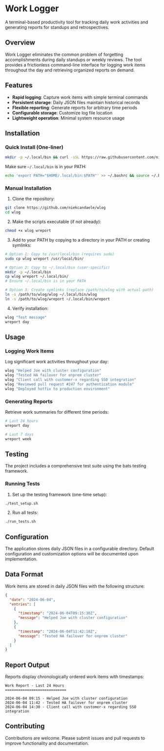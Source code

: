 # Work Logger

A terminal-based productivity tool for tracking daily work activities and generating reports for standups and retrospectives.

## Overview

Work Logger eliminates the common problem of forgetting accomplishments during daily standups or weekly reviews. The tool provides a frictionless command-line interface for logging work items throughout the day and retrieving organized reports on demand.

## Features

- **Rapid logging**: Capture work items with simple terminal commands
- **Persistent storage**: Daily JSON files maintain historical records
- **Flexible reporting**: Generate reports for arbitrary time periods
- **Configurable storage**: Customize log file location
- **Lightweight operation**: Minimal system resource usage

## Installation

### Quick Install (One-liner)

```bash
mkdir -p ~/.local/bin && curl -sSL https://raw.githubusercontent.com/niekcandaele/wlog/main/wlog -o ~/.local/bin/wlog && curl -sSL https://raw.githubusercontent.com/niekcandaele/wlog/main/wreport -o ~/.local/bin/wreport && chmod +x ~/.local/bin/{wlog,wreport} && echo "wlog installed to ~/.local/bin"
```

Make sure `~/.local/bin` is in your PATH:

```bash
echo 'export PATH="$HOME/.local/bin:$PATH"' >> ~/.bashrc && source ~/.bashrc
```

### Manual Installation

1. Clone the repository:

```bash
git clone https://github.com/niekcandaele/wlog
cd wlog
```

2. Make the scripts executable (if not already):

```bash
chmod +x wlog wreport
```

3. Add to your PATH by copying to a directory in your PATH or creating symlinks:

```bash
# Option 1: Copy to /usr/local/bin (requires sudo)
sudo cp wlog wreport /usr/local/bin/

# Option 2: Copy to ~/.local/bin (user-specific)
mkdir -p ~/.local/bin
cp wlog wreport ~/.local/bin/
# Ensure ~/.local/bin is in your PATH

# Option 3: Create symlinks (replace /path/to/wlog with actual path)
ln -s /path/to/wlog/wlog ~/.local/bin/wlog
ln -s /path/to/wlog/wreport ~/.local/bin/wreport
```

4. Verify installation:

```bash
wlog "Test message"
wreport day
```

## Usage

### Logging Work Items

Log significant work activities throughout your day:

```bash
wlog "Helped Joe with cluster configuration"
wlog "Tested HA failover for onprem cluster"
wlog "Client call with customer-x regarding SSO integration"
wlog "Reviewed pull request #247 for authentication module"
wlog "Deployed hotfix to production environment"
```

### Generating Reports

Retrieve work summaries for different time periods:

```bash
# Last 24 hours
wreport day

# Last 7 days
wreport week
```

## Testing

The project includes a comprehensive test suite using the bats testing framework.

### Running Tests

1. Set up the testing framework (one-time setup):

```bash
./test_setup.sh
```

2. Run all tests:

```bash
./run_tests.sh
```

## Configuration

The application stores daily JSON files in a configurable directory. Default configuration and customization options will be documented upon implementation.

## Data Format

Work items are stored in daily JSON files with the following structure:

```json
{
  "date": "2024-06-04",
  "entries": [
    {
      "timestamp": "2024-06-04T09:15:30Z",
      "message": "Helped Joe with cluster configuration"
    },
    {
      "timestamp": "2024-06-04T11:42:18Z",
      "message": "Tested HA failover for onprem cluster"
    }
  ]
}
```

## Report Output

Reports display chronologically ordered work items with timestamps:

```
Work Report - Last 24 Hours
============================

2024-06-04 09:15 - Helped Joe with cluster configuration
2024-06-04 11:42 - Tested HA failover for onprem cluster
2024-06-04 14:30 - Client call with customer-x regarding SSO integration
```

## Contributing

Contributions are welcome. Please submit issues and pull requests to improve functionality and documentation.

